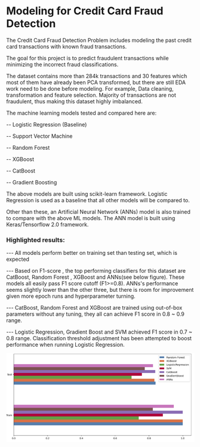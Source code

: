 # Modeling for Credit Card Fraud Detection

The Credit Card Fraud Detection Problem includes modeling the past credit card transactions with known fraud transactions. 

The goal for this project is to predict fraudulent transactions while minimizing the incorrect fraud classifications.

The dataset contains more than 284k transactions and 30 features which most of them have already been PCA transformed, but there are still EDA work need to be done before modeling.
For example, Data cleaning, transformation and feature selection. Majority of transactions are not fraudulent, thus making this dataset highly imbalanced.

The machine learning models tested and compared here are: 

   -- Logistic Regression (Baseline)
   
   -- Support Vector Machine
   
   -- Random Forest
   
   -- XGBoost
   
   -- CatBoost
   
   -- Gradient Boosting

The above models are built using scikit-learn framework. Logistic Regression is used as a baseline that all other models will be compared to. 

Other than these, an Artificial Neural Network (ANNs) model is also trained to compare with the above ML models. The ANN model is built using Keras/Tensorflow 2.0 framework. 




### **Highlighted results:**

---  All models perform better on training set than testing set, which is expected

---  Based on F1-score , the top performing classifiers for this dataset are CatBoost, Random Forest , XGBoost and ANNs(see below figure). These models all easily pass F1 score cutoff (F1>=0.8). ANNs's performance seems slightly lower than the other three, but there is room for improvement given more epoch runs and hyperparameter turning.

---  CatBoost, Random Forest and XGBoost are trained using out-of-box parameters without any tuning, they all can achieve F1 score in 0.8 ~ 0.9 range.

---  Logistic Regression, Gradient Boost and SVM achieved F1 score in 0.7 ~ 0.8 range. Classification threshold adjustment has been attempted to boost performance when running Logistic Regression. 

![F1-scores](https://github.com/mojocraftdojo/fraud_detection/blob/main/model_performance_comparison.png "Model Comparison")

